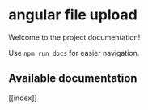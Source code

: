 # angular file upload

Welcome to the project documentation!

Use `npm run docs` for easier navigation.

## Available documentation

[[index]]
